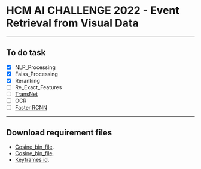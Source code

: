 <h1>HCM AI CHALLENGE 2022 - Event Retrieval from Visual Data</h1>

---
## To do task 
- [x] NLP_Processing
- [x] Faiss_Processing
- [x] Reranking
- [ ] Re_Exact_Features
- [ ] [TransNet](https://github.com/soCzech/TransNet)
- [ ] OCR 
- [ ] [Faster RCNN](https://tfhub.dev/google/faster_rcnn/openimages_v4/inception_resnet_v2/1)
---

## Download requirement files
- [Cosine_bin_file](https://drive.google.com/file/d/1-C5PHwQGohdM6CLF4C3dWHPWEV32ieJl/view?usp=sharing).
- [Cosine_bin_file](https://drive.google.com/file/d/1-CGvgrlE7LZN6rONKp7s5wEb4kp7scJ_/view?usp=sharing).
- [Keyframes id](https://drive.google.com/file/d/17TQcRa_hGJzj-EzsIST8SwtWBzBiCXpL/view?usp=sharing).
